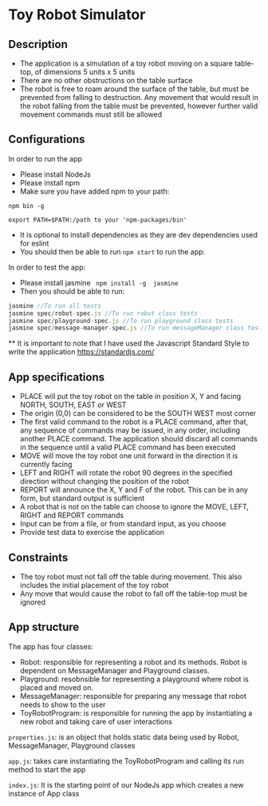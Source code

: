 # Toy Robot Simulator

## Description


* The application is a simulation of a toy robot moving on a square table-top, of dimensions 5 units x 5 units
* There are no other obstructions on the table surface
* The robot is free to roam around the surface of the table, but must be prevented from falling to destruction. Any movement that would result in the robot falling from the table must be prevented, however further valid movement commands must still be allowed

## Configurations

In order to run the app
* Please install NodeJs
* Please install npm
* Make sure you have added npm to your path:

``` npm bin -g ```

``` export PATH=$PATH:/path to your 'npm-packages/bin' ```

* It is optional to install dependencies as they are dev dependencies used for eslint
* You should then be able to run ```npm start``` to run the app:

In order to test the app:

* Please install jasmine
``` npm install -g  jasmine```
* Then you should be able to run:
```javascript
jasmine //To run all tests
jasmine spec/robot-spec.js //To run robot class tests
jasmine spec/playground-spec.js //To run playground class tests
jasmine spec/message-manager-spec.js //To run messageManager class tests
```

** It is important to note that I have used the Javascript Standard Style to write the application
<https://standardjs.com/>

## App specifications

* PLACE will put the toy robot on the table in position X, Y and facing NORTH, SOUTH, EAST or WEST
* The origin (0,0) can be considered to be the SOUTH WEST most corner
* The first valid command to the robot is a PLACE command, after that, any sequence of commands may be issued, in any order, including another PLACE command. The application should discard all commands in the sequence until a valid PLACE command has been executed
* MOVE will move the toy robot one unit forward in the direction it is currently facing
* LEFT and RIGHT will rotate the robot 90 degrees in the specified direction without changing the position of the robot
* REPORT will announce the X, Y and F of the robot. This can be in any form, but standard output is sufficient
* A robot that is not on the table can choose to ignore the MOVE, LEFT, RIGHT and REPORT commands
* Input can be from a file, or from standard input, as you choose
* Provide test data to exercise the application

## Constraints

* The toy robot must not fall off the table during movement. This also includes the initial placement of the toy robot
* Any move that would cause the robot to fall off the table-top must be ignored

## App structure

The app has four classes:
* Robot: responsible for representing a robot and its methods. Robot is dependent on MessageManager and Playground classes. 
* Playground: resobnsible for representing a playground where robot is placed and moved on. 
* MessageManager: responsible for preparing any message that robot needs to show to the user
* ToyRobotProgram: is responsible for running the app by instantiating a new robot and taking care of user interactions

```properties.js```: is an object that holds static data being used by Robot, MessageManager, Playground classes

```app.js```: takes care instantiating the ToyRobotProgram and calling its run method to start the app

```index.js```: It is the starting point of our NodeJs app which creates a new instance of App class